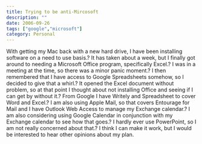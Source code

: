```yaml
---
title: Trying to be anti-Mircosoft
description: ""
date: 2006-09-26
tags: ["google","microsoft"]
category: Personal
---
```



With getting my Mac back with a new hard drive, I have been installing software on a need to use basis.? It has taken about a week, but I finally got around to needing a Microsoft Office program, specifically Excel.? I was in a meeting at the time, so there was a minor panic moment.? I then remembered that I have access to Google Spreadsheets somehow, so I decided to give that a whirl.? It opened the Excel document without problem, so at that point I thought about not installing Office and seeing if I can get by without it.? From Google I have Writely and Spreadsheet to cover Word and Excel.? I am also using Apple Mail, so that covers Entourage for Mail and I have Outlook Web Access to manage my Exchange calendar.? I am also considering using Google Calendar in conjunction with my Exchange calendar to see how that goes.? I hardly ever use PowerPoint, so I am not really concerned about that.? I think I can make it work, but I would be interested to hear other opinions about my plan.
